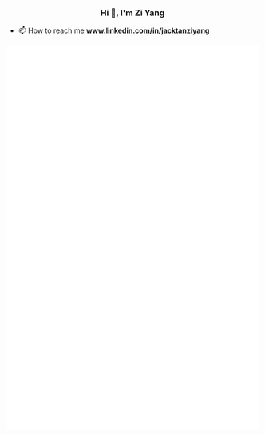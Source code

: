 <h3 align="center">Hi 👋, I'm Zi Yang</h3>

- 📫 How to reach me **www.linkedin.com/in/jacktanziyang**

<picture>
  <img src="/github-metrics.svg" alt="Metrics">
</picture>
